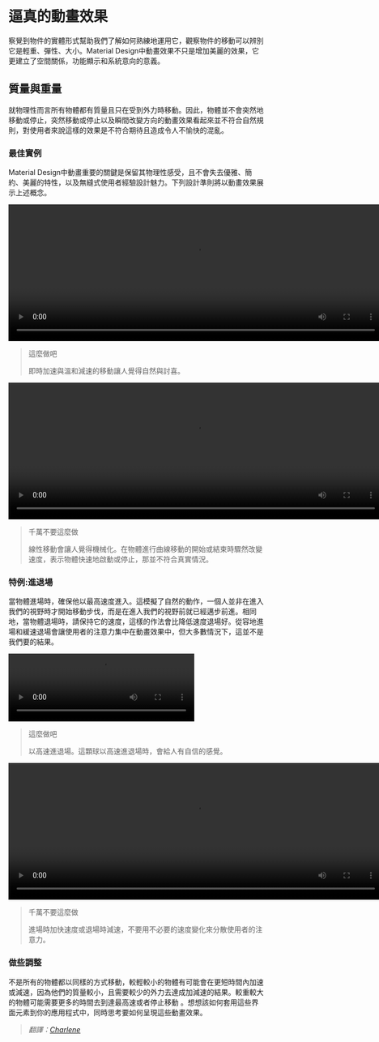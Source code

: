 # 逼真的動畫效果

察覺到物件的實體形式幫助我們了解如何熟練地運用它，觀察物件的移動可以辨別它是輕重、彈性、大小。Material Design中動畫效果不只是增加美麗的效果，它更建立了空間關係，功能顯示和系統意向的意義。


## 質量與重量

就物理性而言所有物體都有質量且只在受到外力時移動。因此，物體並不會突然地移動或停止，突然移動或停止以及瞬間改變方向的動畫效果看起來並不符合自然規則，對使用者來說這樣的效果是不符合期待且造成令人不愉快的混亂。

### 最佳實例

Material Design中動畫重要的關鍵是保留其物理性感受，且不會失去優雅、簡約、美麗的特性，以及無縫式使用者經驗設計魅力。下列設計準則將以動畫效果展示上述概念。

<video id="animation-authentic-motion-authenticMotion_massAndWeight_ex1-do-1" width="740" height="270" controls="">
<source src="//material-design.storage.googleapis.com/videos/animation-authentic-motion-authenticMotion_massAndWeight_ex1_large_xhdpi.webm" type="video/webm">
<source src="//material-design.storage.googleapis.com/videos/animation-authentic-motion-authenticMotion_massAndWeight_ex1_large_xhdpi.mp4" type="video/mp4">
</video>

> 這麼做吧
>
> 即時加速與溫和減速的移動讓人覺得自然與討喜。

<video id="animation-authentic-motion-authenticMotion_massAndWeight_ex2-dont-1" width="740" height="270" controls="">
<source src="//material-design.storage.googleapis.com/videos/animation-authentic-motion-authenticMotion_massAndWeight_ex2_large_xhdpi.webm" type="video/webm">
<source src="//material-design.storage.googleapis.com/videos/animation-authentic-motion-authenticMotion_massAndWeight_ex2_large_xhdpi.mp4" type="video/mp4">
</video>

> 千萬不要這麼做
>
> 線性移動會讓人覺得機械化。在物體進行曲線移動的開始或結束時驟然改變速度，表示物體快速地啟動或停止，那並不符合真實情況。

### 特例:進退場

當物體進場時，確保他以最高速度進入。這模擬了自然的動作，一個人並非在進入我們的視野時才開始移動步伐，而是在進入我們的視野前就已經邁步前進。相同地，當物體退場時，請保持它的速度，這樣的作法會比降低速度退場好。從容地進場和緩速退場會讓使用者的注意力集中在動畫效果中，但大多數情況下，這並不是我們要的結果。


<video id="videos-authenticMotion_massAndWeight_ex3_do-do-1"  width="367" height="134" controls="">
<source src="//material-design.storage.googleapis.com/videos/videos-authenticMotion_massAndWeight_ex3_do_large_xhdpi.webm" type="video/webm">
<source src="//material-design.storage.googleapis.com/videos/videos-authenticMotion_massAndWeight_ex3_do_large_xhdpi.mp4" type="video/mp4">
</video>

> 這麼做吧
>
> 以高速進退場。這顆球以高速進退場時，會給人有自信的感覺。

<video id="animation-authenticmotion-massandweight-authenticmotion_massandweight_example6-dont-2" width="740" height="270" controls="">
<source src="//material-design.storage.googleapis.com/videos/animation-authenticmotion-massandweight-authenticmotion_massandweight_example6_large_xhdpi.webm" type="video/webm">
<source src="//material-design.storage.googleapis.com/videos/animation-authenticmotion-massandweight-authenticmotion_massandweight_example6_large_xhdpi.mp4" type="video/mp4">
</video>

> 千萬不要這麼做
>
> 進場時加快速度或退場時減速，不要用不必要的速度變化來分散使用者的注意力。

### 做些調整

不是所有的物體都以同樣的方式移動，較輕較小的物體有可能會在更短時間內加速或減速，因為他們的質量較小，且需要較少的外力去達成加減速的結果。較重較大的物體可能需要更多的時間去到達最高速或者停止移動
。想想該如何套用這些界面元素到你的應用程式中，同時思考要如何呈現這些動畫效果。

> *翻譯：[Charlene](https://www.facebook.com/charlene.feng.7)*